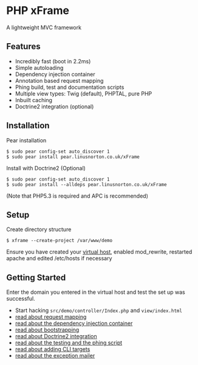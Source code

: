 PHP xFrame
==========

A lightweight MVC framework

Features
--------

* Incredibly fast (boot in 2.2ms)
* Simple autoloading
* Dependency injection container
* Annotation based request mapping
* Phing build, test and documentation scripts
* Multiple view types: Twig (default), PHPTAL, pure PHP
* Inbuilt caching
* Doctrine2 integration (optional)

Installation
------------

Pear installation

    $ sudo pear config-set auto_discover 1
    $ sudo pear install pear.linusnorton.co.uk/xFrame

Install with Doctrine2 (Optional)

    $ sudo pear config-set auto_discover 1
    $ sudo pear install --alldeps pear.linusnorton.co.uk/xFrame

(Note that PHP5.3 is required and APC is recommended)

Setup
-----

Create directory structure

    $ xframe --create-project /var/www/demo

Ensure you have created your [virtual host](https://github.com/linusnorton/xFrame/wiki/Example-virtual-host), enabled mod_rewrite, restarted apache and edited /etc/hosts if necessary

Getting Started
---------------

Enter the domain you entered in the virtual host and test the set up was successful.

* Start hacking `src/demo/controller/Index.php` and `view/index.html`
* [read about request mapping](https://github.com/linusnorton/xFrame/wiki/Request-Mapping)
* [read about the dependency injection container](https://github.com/linusnorton/xFrame/wiki/Dependency-Injection-Container)
* [read about bootstrapping](https://github.com/linusnorton/xFrame/wiki/Bootstrap)
* [read about Doctrine2 integration](https://github.com/linusnorton/xFrame/wiki/Doctrine2-Integration)
* [read about the testing and the phing script](https://github.com/linusnorton/xFrame/wiki/Using-the-Phing-Script)
* [read about adding CLI targets](https://github.com/linusnorton/xFrame/wiki/Creating-CLI-Targets)
* [read about the exception mailer](https://github.com/linusnorton/xFrame/wiki/Exception-Mailer)